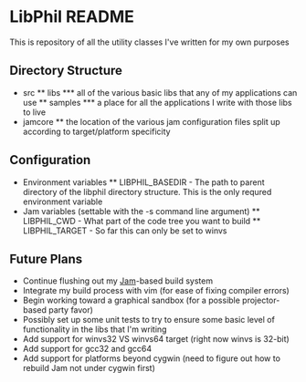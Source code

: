 # LibPhil README

This is repository of all the utility classes I've written for my own purposes

## Directory Structure

* src
** libs
*** all of the various basic libs that any of my applications can use
** samples
*** a place for all the applications I write with those libs to live
* jamcore
** the location of the various jam configuration files split up according to target/platform specificity

## Configuration

* Environment variables
** LIBPHIL_BASEDIR - The path to parent directory of the libphil directory structure.  This is the only requred environment variable
* Jam variables (settable with the -s command line argument)
** LIBPHIL_CWD - What part of the code tree you want to build
** LIBPHIL_TARGET - So far this can only be set to winvs

## Future Plans

* Continue flushing out my [Jam][jam-link]-based build system
* Integrate my build process with vim (for ease of fixing compiler errors)
* Begin working toward a graphical sandbox (for a possible projector-based party favor)
* Possibly set up some unit tests to try to ensure some basic level of functionality in the libs that I'm writing
* Add support for winvs32 VS winvs64 target (right now winvs is 32-bit)
* Add support for gcc32 and gcc64
* Add support for platforms beyond cygwin (need to figure out how to rebuild Jam not under cygwin first)

[jam-link]: http://www.perforce.com/jam/jam.html  "Jam build tool"
